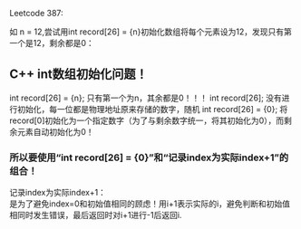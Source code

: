 Leetcode 387:

如 n = 12,尝试用int record[26] = {n}初始化数组将每个元素设为12，发现只有第一个是12，剩余都是0：

## C++ int数组初始化问题！

int record[26] = {n}; 只有第一个为n，其余都是0！！！
int record[26];		  没有进行初始化，每一位都是物理地址原来存储的数字，随机
int record[26] = {0}; 将record[0]初始化为一个指定数字（为了与剩余数字统一，将其初始化为0），而剩余元素自动初始化为0！

### 所以要使用“int record[26] = {0}”和“记录index为实际index+1”的组合！

记录index为实际index+1：  
是为了避免index=0和初始值相同的顾虑！用i+1表示实际的i，避免判断和初始值相同时发生错误，最后返回时对i+1进行-1后返回i.